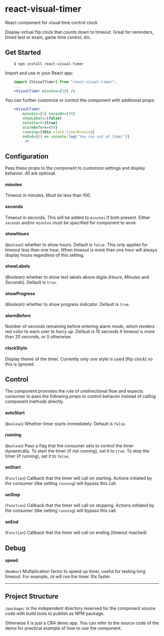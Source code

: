 # react-visual-timer
React component for visual time control clock

Display virtual flip clock that counts down to timeout. Great for reminders, timed test or exam, game time control, etc.

## Get Started
~~~shell script
    $ npm install react-visual-timer
~~~
Import and use in your React app:
~~~jsx harmony
    import {VisualTimer} from "react-visual-timer";
    ...
    <VisualTimer minutes={30} />
~~~
You can further customize or control the component with additional props:
~~~jsx harmony
    <VisualTimer 
        minutes={5} seconds={30}
        showLabels={false}
        autoStart={true}
        alarmBefore={60}
        running={this.state.timerRunning}
        onEnd={() => console.log('You run out of time!')}
         />
~~~
## Configuration
Pass these props to the component to customize settings and display behavior. All are optional.

#### minutes
Timeout in minutes. Must be less than 100.
#### seconds
Timeout in seconds. This will be added to `minutes` if both present.
Either `seconds` and/or `minutes` must be specified for component to work.
#### showHours
(`Boolean`) whether to show hours. Default is `false`. This only applies for timeout less than one hour. When timeout is more than one hour will always display hours regardless of this setting.
#### showLabels
(_Boolean_) whether to show text labels above digits (_Hours_, _Minutes_ and _Seconds_). Default is `true`.
#### showProgress
(_Boolean_) whether to show progress indicator. Default is `true`.
#### alarmBefore
Number of seconds remaining before entering alarm mode, which renders red color to warn user to hurry up. Default is 10 seconds if timeout is more than 20 seconds, or 0 otherwise.
#### clockStyle
Display theme of the timer. Currently only one style is used (flip clock) so this is ignored.

## Control
The component promotes the rule of unidirectional flow and expects consumer to pass the following props to control behavior instead of calling component methods directly.
#### autoStart
(`Boolean`) Whether timer starts immediately. Default is `false`.
#### running
(`Boolean`) Pass a flag that the consumer sets to control the timer dynamically. To start the timer (if not running), set it to `true`.
To stop the timer (if running), set it to `false`.
#### onStart
(`Function`) Callback that the timer will call on starting. Actions initiated by the consumer (like setting `running`) will bypass this call.
#### onStop
(`function`) Callback that the timer will call on stopping. Actions initiated by the consumer (like setting `running`) will bypass this call.
#### onEnd
(`Function`) Callback that the timer will call on ending (timeout reached)

## Debug
#### speed
(`Number`) Multiplication factor to speed up timer, useful for testing long timeout. For example, `10` will run the timer 10x faster.

*** 
## Project Structure
`/package/` is the independent directory reserved for the component source code with build tools to publish as NPM package.

Otherwise it is just a CRA demo app. You can refer to the source code of the demo for practical example of how to use the component.
